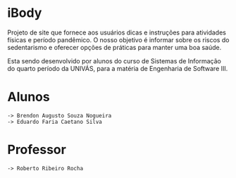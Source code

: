 # iBody

Projeto de site que fornece aos usuários dicas e instruções para atividades físicas e período pandêmico.
O nosso objetivo é informar sobre os riscos do sedentarismo e oferecer opções de práticas para manter uma boa saúde.

Esta sendo desenvolvido por alunos do curso de Sistemas de Informação do quarto período da UNIVÁS, para a matéria de Engenharia de Software III.

# Alunos

    -> Brendon Augusto Souza Nogueira
    -> Eduardo Faria Caetano Silva

# Professor

    -> Roberto Ribeiro Rocha

